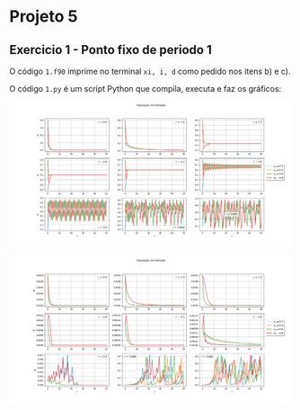# Projeto 5

## Exercicio 1 - Ponto fixo de periodo 1

O código `1.f90` imprime no terminal `xi, i, d` como pedido nos itens b) e c).

O código `1.py` é um script Python que compila, executa e faz os gráficos:

![](1b.png)

![](1c.png)
